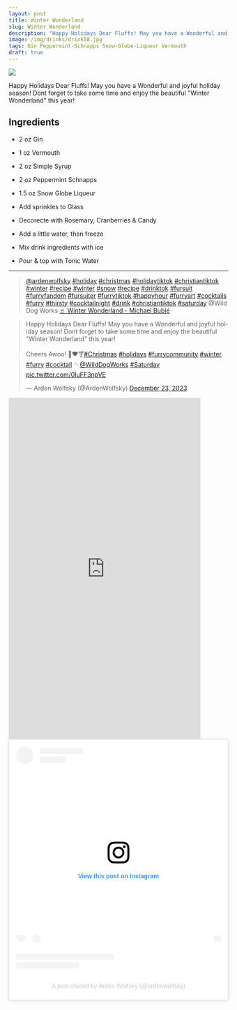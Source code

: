 ```yaml
--- 
layout: post
title: Winter Wonderland
slug: Winter Wonderland
description: "Happy Holidays Dear Fluffs! May you have a Wonderful and joyful holiday season! Dont forget to take some time and enjoy the beautiful “Winter Wonderland“ this year!"
image: /img/drinks/drink58.jpg
tags: Gin Peppermint-Schnapps Snow-Globe-Liqueur Vermouth
draft: true
---
```

<div class="drink-image-post"><img src="{{ site.cdn }}{{ page.image }}"></div>

Happy Holidays Dear Fluffs! May you have a Wonderful and joyful holiday season! Dont forget to take some time and enjoy the beautiful "Winter Wonderland" this year!

## Ingredients
- 2 oz Gin
- 1 oz Vermouth
- 2 oz Simple Syrup
- 2 oz Peppermint Schnapps
- 1.5 oz Snow Globe Liqueur

- Add sprinkles to Glass
- Decorecte with Rosemary, Cranberries & Candy
- Add a little water, then freeze

- Mix drink ingredients with ice
- Pour & top with Tonic Water

<hr>

<div class="drink-media">
<blockquote class="tiktok-embed" cite="https://www.tiktok.com/@ardenwolfsky/video/7315922320357444907" data-video-id="7315922320357444907" style="max-width: 605px;min-width: 325px;" > <section> <a target="_blank" title="@ardenwolfsky" href="https://www.tiktok.com/@ardenwolfsky?refer=embed">@ardenwolfsky</a> <a title="holiday" target="_blank" href="https://www.tiktok.com/tag/holiday?refer=embed">#holiday</a> <a title="christmas" target="_blank" href="https://www.tiktok.com/tag/christmas?refer=embed">#christmas</a> <a title="holidaytiktok" target="_blank" href="https://www.tiktok.com/tag/holidaytiktok?refer=embed">#holidaytiktok</a> <a title="christiantiktok" target="_blank" href="https://www.tiktok.com/tag/christiantiktok?refer=embed">#christiantiktok</a> <a title="winter" target="_blank" href="https://www.tiktok.com/tag/winter?refer=embed">#winter</a> <a title="recipe" target="_blank" href="https://www.tiktok.com/tag/recipe?refer=embed">#recipe</a> <a title="winter" target="_blank" href="https://www.tiktok.com/tag/winter?refer=embed">#winter</a> <a title="snow" target="_blank" href="https://www.tiktok.com/tag/snow?refer=embed">#snow</a> <a title="recipe" target="_blank" href="https://www.tiktok.com/tag/recipe?refer=embed">#recipe</a> <a title="drinktok" target="_blank" href="https://www.tiktok.com/tag/drinktok?refer=embed">#drinktok</a> <a title="fursuit" target="_blank" href="https://www.tiktok.com/tag/fursuit?refer=embed">#fursuit</a> <a title="furryfandom" target="_blank" href="https://www.tiktok.com/tag/furryfandom?refer=embed">#furryfandom</a> <a title="fursuiter" target="_blank" href="https://www.tiktok.com/tag/fursuiter?refer=embed">#fursuiter</a> <a title="furrytiktok" target="_blank" href="https://www.tiktok.com/tag/furrytiktok?refer=embed">#furrytiktok</a> <a title="happyhour" target="_blank" href="https://www.tiktok.com/tag/happyhour?refer=embed">#happyhour</a> <a title="furryart" target="_blank" href="https://www.tiktok.com/tag/furryart?refer=embed">#furryart</a> <a title="cocktails" target="_blank" href="https://www.tiktok.com/tag/cocktails?refer=embed">#cocktails</a> <a title="furry" target="_blank" href="https://www.tiktok.com/tag/furry?refer=embed">#furry</a> <a title="thirsty" target="_blank" href="https://www.tiktok.com/tag/thirsty?refer=embed">#thirsty</a> <a title="cocktailnight" target="_blank" href="https://www.tiktok.com/tag/cocktailnight?refer=embed">#cocktailnight</a> <a title="drink" target="_blank" href="https://www.tiktok.com/tag/drink?refer=embed">#drink</a> <a title="christiantiktok" target="_blank" href="https://www.tiktok.com/tag/christiantiktok?refer=embed">#christiantiktok</a> <a title="saturday" target="_blank" href="https://www.tiktok.com/tag/saturday?refer=embed">#saturday</a> @Wild Dog Works <a target="_blank" title="♬ Winter Wonderland - Michael Bublé" href="https://www.tiktok.com/music/Winter-Wonderland-6704982590325000194?refer=embed">♬ Winter Wonderland - Michael Bublé</a> </section> </blockquote> <script async src="https://www.tiktok.com/embed.js"></script>

<blockquote class="twitter-tweet tw-align-center"><p lang="en" dir="ltr">Happy Holidays Dear Fluffs!  May you have a Wonderful and joyful holiday season! Dont forget to take some time and enjoy the beautiful &quot;Winter Wonderland&quot; this year!<br><br>Cheers Awoo! 🎄❤️🍸<a href="https://twitter.com/hashtag/Christmas?src=hash&amp;ref_src=twsrc%5Etfw">#Christmas</a> <a href="https://twitter.com/hashtag/holidays?src=hash&amp;ref_src=twsrc%5Etfw">#holidays</a> <a href="https://twitter.com/hashtag/furrycommunity?src=hash&amp;ref_src=twsrc%5Etfw">#furrycommunity</a> <a href="https://twitter.com/hashtag/winter?src=hash&amp;ref_src=twsrc%5Etfw">#winter</a> <a href="https://twitter.com/hashtag/furry?src=hash&amp;ref_src=twsrc%5Etfw">#furry</a> <a href="https://twitter.com/hashtag/cocktail?src=hash&amp;ref_src=twsrc%5Etfw">#cocktail</a> 🪡<a href="https://twitter.com/WildDogWorks?ref_src=twsrc%5Etfw">@WildDogWorks</a> <a href="https://twitter.com/hashtag/Saturday?src=hash&amp;ref_src=twsrc%5Etfw">#Saturday</a> <a href="https://t.co/0IuFF3npVE">pic.twitter.com/0IuFF3npVE</a></p>&mdash; Arden Wolfsky (@ArdenWolfsky) <a href="https://twitter.com/ArdenWolfsky/status/1738690812496490833?ref_src=twsrc%5Etfw">December 23, 2023</a></blockquote> <script async src="https://platform.twitter.com/widgets.js" charset="utf-8"></script>

<div class="youtube-iframe"><iframe width="440" height="783" src="https://www.youtube.com/embed/T0qnQ7NOmWs" title="" frameborder="0" allow="accelerometer; autoplay; clipboard-write; encrypted-media; gyroscope; picture-in-picture; web-share" allowfullscreen></iframe></div>

<blockquote class="instagram-media" data-instgrm-captioned data-instgrm-permalink="https://www.instagram.com/reel/C1PzDxHpwxZ/?utm_source=ig_embed&amp;utm_campaign=loading" data-instgrm-version="14" style=" background:#FFF; border:0; border-radius:3px; box-shadow:0 0 1px 0 rgba(0,0,0,0.5),0 1px 10px 0 rgba(0,0,0,0.15); margin: 1px; max-width:540px; min-width:326px; padding:0; width:99.375%; width:-webkit-calc(100% - 2px); width:calc(100% - 2px);"><div style="padding:16px;"> <a href="https://www.instagram.com/reel/C1PzDxHpwxZ/?utm_source=ig_embed&amp;utm_campaign=loading" style=" background:#FFFFFF; line-height:0; padding:0 0; text-align:center; text-decoration:none; width:100%;" target="_blank"> <div style=" display: flex; flex-direction: row; align-items: center;"> <div style="background-color: #F4F4F4; border-radius: 50%; flex-grow: 0; height: 40px; margin-right: 14px; width: 40px;"></div> <div style="display: flex; flex-direction: column; flex-grow: 1; justify-content: center;"> <div style=" background-color: #F4F4F4; border-radius: 4px; flex-grow: 0; height: 14px; margin-bottom: 6px; width: 100px;"></div> <div style=" background-color: #F4F4F4; border-radius: 4px; flex-grow: 0; height: 14px; width: 60px;"></div></div></div><div style="padding: 19% 0;"></div> <div style="display:block; height:50px; margin:0 auto 12px; width:50px;"><svg width="50px" height="50px" viewBox="0 0 60 60" version="1.1" xmlns="https://www.w3.org/2000/svg" xmlns:xlink="https://www.w3.org/1999/xlink"><g stroke="none" stroke-width="1" fill="none" fill-rule="evenodd"><g transform="translate(-511.000000, -20.000000)" fill="#000000"><g><path d="M556.869,30.41 C554.814,30.41 553.148,32.076 553.148,34.131 C553.148,36.186 554.814,37.852 556.869,37.852 C558.924,37.852 560.59,36.186 560.59,34.131 C560.59,32.076 558.924,30.41 556.869,30.41 M541,60.657 C535.114,60.657 530.342,55.887 530.342,50 C530.342,44.114 535.114,39.342 541,39.342 C546.887,39.342 551.658,44.114 551.658,50 C551.658,55.887 546.887,60.657 541,60.657 M541,33.886 C532.1,33.886 524.886,41.1 524.886,50 C524.886,58.899 532.1,66.113 541,66.113 C549.9,66.113 557.115,58.899 557.115,50 C557.115,41.1 549.9,33.886 541,33.886 M565.378,62.101 C565.244,65.022 564.756,66.606 564.346,67.663 C563.803,69.06 563.154,70.057 562.106,71.106 C561.058,72.155 560.06,72.803 558.662,73.347 C557.607,73.757 556.021,74.244 553.102,74.378 C549.944,74.521 548.997,74.552 541,74.552 C533.003,74.552 532.056,74.521 528.898,74.378 C525.979,74.244 524.393,73.757 523.338,73.347 C521.94,72.803 520.942,72.155 519.894,71.106 C518.846,70.057 518.197,69.06 517.654,67.663 C517.244,66.606 516.755,65.022 516.623,62.101 C516.479,58.943 516.448,57.996 516.448,50 C516.448,42.003 516.479,41.056 516.623,37.899 C516.755,34.978 517.244,33.391 517.654,32.338 C518.197,30.938 518.846,29.942 519.894,28.894 C520.942,27.846 521.94,27.196 523.338,26.654 C524.393,26.244 525.979,25.756 528.898,25.623 C532.057,25.479 533.004,25.448 541,25.448 C548.997,25.448 549.943,25.479 553.102,25.623 C556.021,25.756 557.607,26.244 558.662,26.654 C560.06,27.196 561.058,27.846 562.106,28.894 C563.154,29.942 563.803,30.938 564.346,32.338 C564.756,33.391 565.244,34.978 565.378,37.899 C565.522,41.056 565.552,42.003 565.552,50 C565.552,57.996 565.522,58.943 565.378,62.101 M570.82,37.631 C570.674,34.438 570.167,32.258 569.425,30.349 C568.659,28.377 567.633,26.702 565.965,25.035 C564.297,23.368 562.623,22.342 560.652,21.575 C558.743,20.834 556.562,20.326 553.369,20.18 C550.169,20.033 549.148,20 541,20 C532.853,20 531.831,20.033 528.631,20.18 C525.438,20.326 523.257,20.834 521.349,21.575 C519.376,22.342 517.703,23.368 516.035,25.035 C514.368,26.702 513.342,28.377 512.574,30.349 C511.834,32.258 511.326,34.438 511.181,37.631 C511.035,40.831 511,41.851 511,50 C511,58.147 511.035,59.17 511.181,62.369 C511.326,65.562 511.834,67.743 512.574,69.651 C513.342,71.625 514.368,73.296 516.035,74.965 C517.703,76.634 519.376,77.658 521.349,78.425 C523.257,79.167 525.438,79.673 528.631,79.82 C531.831,79.965 532.853,80.001 541,80.001 C549.148,80.001 550.169,79.965 553.369,79.82 C556.562,79.673 558.743,79.167 560.652,78.425 C562.623,77.658 564.297,76.634 565.965,74.965 C567.633,73.296 568.659,71.625 569.425,69.651 C570.167,67.743 570.674,65.562 570.82,62.369 C570.966,59.17 571,58.147 571,50 C571,41.851 570.966,40.831 570.82,37.631"></path></g></g></g></svg></div><div style="padding-top: 8px;"> <div style=" color:#3897f0; font-family:Arial,sans-serif; font-size:14px; font-style:normal; font-weight:550; line-height:18px;">View this post on Instagram</div></div><div style="padding: 12.5% 0;"></div> <div style="display: flex; flex-direction: row; margin-bottom: 14px; align-items: center;"><div> <div style="background-color: #F4F4F4; border-radius: 50%; height: 12.5px; width: 12.5px; transform: translateX(0px) translateY(7px);"></div> <div style="background-color: #F4F4F4; height: 12.5px; transform: rotate(-45deg) translateX(3px) translateY(1px); width: 12.5px; flex-grow: 0; margin-right: 14px; margin-left: 2px;"></div> <div style="background-color: #F4F4F4; border-radius: 50%; height: 12.5px; width: 12.5px; transform: translateX(9px) translateY(-18px);"></div></div><div style="margin-left: 8px;"> <div style=" background-color: #F4F4F4; border-radius: 50%; flex-grow: 0; height: 20px; width: 20px;"></div> <div style=" width: 0; height: 0; border-top: 2px solid transparent; border-left: 6px solid #f4f4f4; border-bottom: 2px solid transparent; transform: translateX(16px) translateY(-4px) rotate(30deg)"></div></div><div style="margin-left: auto;"> <div style=" width: 0px; border-top: 8px solid #F4F4F4; border-right: 8px solid transparent; transform: translateY(16px);"></div> <div style=" background-color: #F4F4F4; flex-grow: 0; height: 12px; width: 16px; transform: translateY(-4px);"></div> <div style=" width: 0; height: 0; border-top: 8px solid #F4F4F4; border-left: 8px solid transparent; transform: translateY(-4px) translateX(8px);"></div></div></div> <div style="display: flex; flex-direction: column; flex-grow: 1; justify-content: center; margin-bottom: 24px;"> <div style=" background-color: #F4F4F4; border-radius: 4px; flex-grow: 0; height: 14px; margin-bottom: 6px; width: 224px;"></div> <div style=" background-color: #F4F4F4; border-radius: 4px; flex-grow: 0; height: 14px; width: 144px;"></div></div></a><p style=" color:#c9c8cd; font-family:Arial,sans-serif; font-size:14px; line-height:17px; margin-bottom:0; margin-top:8px; overflow:hidden; padding:8px 0 7px; text-align:center; text-overflow:ellipsis; white-space:nowrap;"><a href="https://www.instagram.com/reel/C1PzDxHpwxZ/?utm_source=ig_embed&amp;utm_campaign=loading" style=" color:#c9c8cd; font-family:Arial,sans-serif; font-size:14px; font-style:normal; font-weight:normal; line-height:17px; text-decoration:none;" target="_blank">A post shared by Arden Wolfsky (@ardenwolfsky)</a></p></div></blockquote> <script async src="//www.instagram.com/embed.js"></script>
</div>